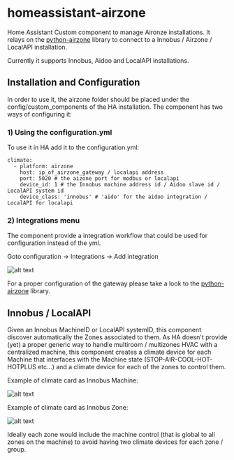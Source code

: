 # homeassistant-airzone
Home Assistant Custom component to manage Aironze installations.
It relays on the [python-airzone](https://pypi.org/project/python-airzone/) library to connect to a Innobus / Airzone / LocalAPI installation.

Currently it supports Innobus, Aidoo and LocalAPI installations.


## Installation and Configuration

In order to use it, the airzone folder should be placed under the config/custom_components of the HA installation.
The component has two ways of configuring it:

### 1) Using the configuration.yml

To use it in HA add it to the configuration.yml:

```
climate:
  - platform: airzone
    host: ip_of_airzone_gateway / localapi address
    port: 5020 # the aizone port for modbus or localapi
    device_id: 1 # the Innobus machine address id / Aidoo slave id / LocalAPI system id
    device_class: 'innobus' # 'aido' for the aidoo integration / LocalAPI for localapi 
```

### 2) Integrations menu

The component provide a integration workflow that could be used for configuration instead of the yml.

Goto configuration -> Integrations -> Add integration

![alt text](screenshots/airzone_integration.png?raw=true "Integration")

For a proper configuration of the gateway please take a look to the [python-airzone](https://pypi.org/project/python-airzone/) library.


## Innobus / LocalAPI

Given an Innobus MachineID or LocalAPI systemID, this component  discover automatically the Zones associated to them. 
As HA doesn't provide (yet) a proper generic way to handle multiroom / multizones HVAC with a centralized machine, this component creates a climate device for each Machine that interfaces with the Machine state (STOP-AIR-COOL-HOT-HOTPLUS etc...) and a climate device for each of the zones to control them.

Example of climate card as Innobus Machine: 

![alt text](screenshots/innobus_machine.png?raw=true "Innobus Machine")

Example of climate card as Innobus Zone:

![alt text](screenshots/innobus_zone.png?raw=true "Innobus Zone")

Ideally each zone would include the machine control (that is global to all zones on the machine) to avoid having two climate devices for each zone / group.




